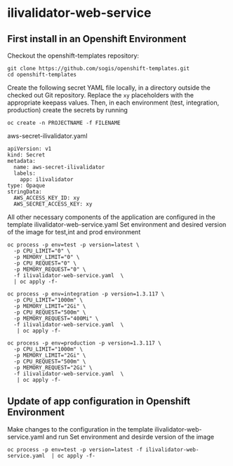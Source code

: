 # ilivalidator-web-service

## First install in an Openshift Environment
Checkout the openshift-templates repository:
```
git clone https://github.com/sogis/openshift-templates.git
cd openshift-templates
```
Create the following secret YAML file locally, in a directory outside the checked out Git repository. Replace the `xy` placeholders with the
appropriate keepass values. Then, in each environment (test, integration, production) create the secrets by running
```
oc create -n PROJECTNAME -f FILENAME
```
aws-secret-ilivalidator.yaml
```
apiVersion: v1
kind: Secret
metadata:
  name: aws-secret-ilivalidator
  labels:
    app: ilivalidator
type: Opaque
stringData:
  AWS_ACCESS_KEY_ID: xy
  AWS_SECRET_ACCESS_KEY: xy
```
All other necessary components of the application are configured in the template ilivalidator-web-service.yaml
Set environment and desired version of the image for test,int and prod environment
```
oc process -p env=test -p version=latest \
  -p CPU_LIMIT="0" \
  -p MEMORY_LIMIT="0" \
  -p CPU_REQUEST="0" \
  -p MEMORY_REQUEST="0" \
  -f ilivalidator-web-service.yaml  \
  | oc apply -f-
```
```
oc process -p env=integration -p version=1.3.117 \
  -p CPU_LIMIT="1000m" \
  -p MEMORY_LIMIT="2Gi" \
  -p CPU_REQUEST="500m" \
  -p MEMORY_REQUEST="400Mi" \
  -f ilivalidator-web-service.yaml  \
   | oc apply -f-
```
```
oc process -p env=production -p version=1.3.117 \
  -p CPU_LIMIT="1000m" \
  -p MEMORY_LIMIT="2Gi" \
  -p CPU_REQUEST="500m" \
  -p MEMORY_REQUEST="2Gi" \
  -f ilivalidator-web-service.yaml  \
   | oc apply -f-
```
## Update of app configuration in Openshift Environment

Make changes to the configuration in the template ilivalidator-web-service.yaml and run
Set environment and desirde version of the image
```
oc process -p env=test -p version=latest -f ilivalidator-web-service.yaml  | oc apply -f-
```
